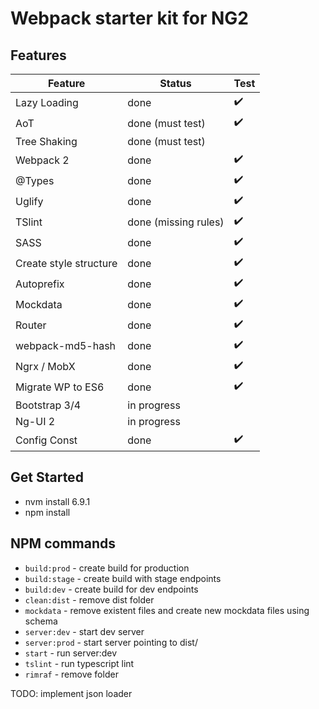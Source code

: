 # Webpack starter kit for NG2

## Features
| Feature                   | Status               | Test |
|---------------------------|----------------------|------|
| Lazy Loading              | done                 | ✔️    |
| AoT                       | done (must test)     | ✔️    |
| Tree Shaking              | done (must test)     |       |
| Webpack 2                 | done                 | ✔️    |
| @Types                    | done                 | ✔️    |
| Uglify                    | done                 | ✔️    |
| TSlint                    | done (missing rules) | ✔️    |
| SASS                      | done                 | ✔️    |
| Create style structure    | done                 | ✔️    |
| Autoprefix                | done                 | ✔️ ️   |
| Mockdata                  | done                 | ✔️ ️ ️ ️ |
| Router                    | done                 | ✔️ ️ ️ ️ |
| webpack-md5-hash          | done                 | ✔️ ️ ️ ️ |
| Ngrx / MobX               | done                 | ✔️ ️ ️ ️ |
| Migrate WP to ES6         | done                 | ✔️ ️ ️ ️ |
| Bootstrap 3/4             | in progress          |      |
| Ng-UI 2                   | in progress          |      |
| Config Const              | done                 | ✔️ ️ ️ ️ |


## Get Started
* nvm install 6.9.1
* npm install

## NPM commands
* `build:prod` - create build for production
* `build:stage` - create build with stage endpoints
* `build:dev` - create build for dev endpoints
* `clean:dist` - remove dist folder
* `mockdata` - remove existent files and create new mockdata files using schema
* `server:dev` - start dev server
* `server:prod` - start server pointing to dist/
* `start` - run server:dev
* `tslint` - run typescript lint
* `rimraf` - remove folder 

TODO: implement json loader
